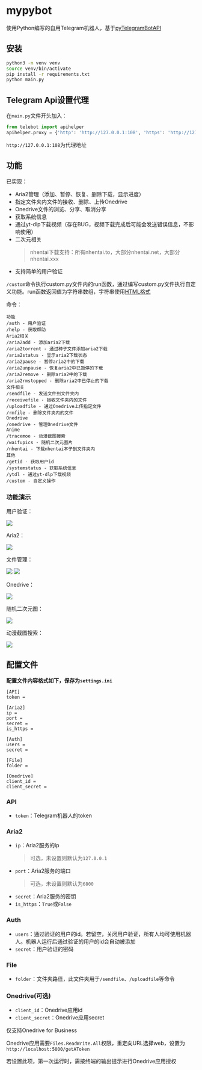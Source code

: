 # mypybot

使用Python编写的自用Telegram机器人，基于[pyTelegramBotAPI](https://github.com/eternnoir/pyTelegramBotAPI)

## 安装

```bash
python3 -m venv venv
source venv/bin/activate
pip install -r requirements.txt
python main.py
```

## Telegram Api设置代理

在`main.py`文件开头加入：

```python
from telebot import apihelper
apihelper.proxy = {'http': 'http://127.0.0.1:108', 'https': 'http://127.0.0.1:108'}
```

`http://127.0.0.1:108`为代理地址

## 功能

已实现：

* Aria2管理（添加、暂停、恢复、删除下载，显示进度）
* 指定文件夹内文件的接收、删除、上传Onedrive
* Onedrive文件的浏览、分享、取消分享
* 获取系统信息
* 通过yt-dlp下载视频（存在BUG，视频下载完成后可能会发送错误信息，不影响使用）
* 二次元相关
  >nhentai下载支持：所有nhentai.to，大部分nhentai.net，大部分nhentai.xxx
* 支持简单的用户验证

`/custom`命令执行custom.py文件内的run函数，通过编写custom.py文件执行自定义功能。run函数返回值为字符串数组，字符串使用[HTML格式](https://core.telegram.org/bots/api#html-style)

命令：

```
功能
/auth - 用户验证
/help - 获取帮助
Aria2相关
/aria2add - 添加aria2下载
/aria2torrent - 通过种子文件添加aria2下载
/aria2status - 显示aria2下载状态
/aria2pause - 暂停aria2中的下载
/aria2unpause - 恢复aria2中已暂停的下载
/aria2remove - 删除aria2中的下载
/aria2rmstopped - 删除aria2中已停止的下载
文件相关
/sendfile - 发送文件到文件夹内
/receivefile - 接收文件夹内的文件
/uploadfile - 通过Onedrive上传指定文件
/rmfile - 删除文件夹内的文件
Onedrive
/onedrive - 管理Onedrive文件
Anime
/tracemoe - 动漫截图搜索
/waifupics - 随机二次元图片
/nhentai - 下载nhentai本子到文件夹内
其他
/getid - 获取用户id
/systemstatus - 获取系统信息
/ytdl - 通过yt-dlp下载视频
/custom - 自定义操作
```

### 功能演示

用户验证：

![](screenshots/1.png)

Aria2：

![](screenshots/2.png)

文件管理：

![](screenshots/3.png)
![](screenshots/4.png)

Onedrive：

![](screenshots/5.png)

随机二次元图：

![](screenshots/6.png)

动漫截图搜索：

![](screenshots/7.png)

## 配置文件

**配置文件内容格式如下，保存为`settings.ini`**

```config
[API]
token = 

[Aria2]
ip = 
port = 
secret = 
is_https = 

[Auth]
users = 
secret = 

[File]
folder = 

[Onedrive]
client_id = 
client_secret = 
```

### API

* `token`：Telegram机器人的token

### Aria2

* `ip`：Aria2服务的ip
  >可选，未设置则默认为`127.0.0.1`
* `port`：Aria2服务的端口
  >可选，未设置则默认为`6800`
* `secret`：Aria2服务的密钥
* `is_https`：`True`或`False`

### Auth

* `users`：通过验证的用户的id。若留空，关闭用户验证，所有人均可使用机器人。机器人运行后通过验证的用户的id会自动被添加
* `secret`：用户验证的密码

### File

* `folder`：文件夹路径，此文件夹用于`/sendfile`、`/uploadfile`等命令

### Onedrive(可选)

* `client_id`：Onedrive应用id
* `client_secret`：Onedrive应用secret

仅支持Onedrive for Business

Onedrive应用需要`Files.ReadWrite.All`权限，重定向URL选择web，设置为`http://localhost:5000/getAToken`

若设置此项，第一次运行时，需按终端的输出提示进行Onedrive应用授权
